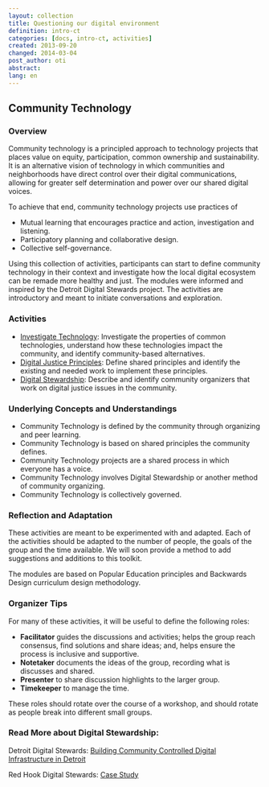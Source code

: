 ```yaml
---
layout: collection
title: Questioning our digital environment
definition: intro-ct
categories: [docs, intro-ct, activities]
created: 2013-09-20
changed: 2014-03-04
post_author: oti
abstract: 
lang: en
---
```


<h2>Community Technology</h2>
<h3>Overview</h3>
Community technology is a principled approach to technology projects that places value on equity, participation, common ownership and sustainability.  It is an alternative vision of technology in which communities and neighborhoods have direct control over their digital communications, allowing for greater self determination and power over our shared digital voices. 

To achieve that end, community technology projects use practices of
<ul>
<li>Mutual learning that encourages practice and action, investigation and listening.</li>
<li>Participatory planning and collaborative design.</li>
<li>Collective self-governance.</li>
</ul>

Using this collection of activities, participants can start to define community technology in their context and investigate how the local digital ecosystem can be remade more healthy and just. The modules were informed and inspired by the Detroit Digital Stewards project. The activities are introductory and meant to initiate conversations and exploration.

<h3>Activities</h3>
<ul>
<li><A href="https://docs.google.com/document/d/1FKZWC7IccLOEizhMgIBddajS57oNhnX9CY72NKyr8b8/edit?usp=sharing">Investigate Technology</a>: Investigate the properties of common technologies, understand how these technologies impact the community, and identify community-based alternatives. </li>

<li><a href="https://docs.google.com/a/opentechinstitute.org/document/d/1xczsTfVE-0x8R_43QY__Sx5poLixYUrUGPdr0EnhduU/edit?usp=sharing">Digital Justice Principles</a>: Define shared principles and identify the existing and needed work to implement these principles.</li>

<li><a href="https://docs.google.com/document/d/1u_p61Ub2aXmJwbjZ-2f_oKR_57iDtTQaNiTIeziG5V0/edit?usp=sharing">Digital Stewardship</a>: Describe and identify community organizers that work on digital justice issues in the community.</li>
</ul>

<h3>Underlying Concepts and Understandings</h3>
<ul>
<li>Community Technology is defined by the community through organizing and peer learning.</li>
<li>Community Technology is based on shared principles the community defines.</li>
<li>Community Technology projects are a shared process in which everyone has a voice.</li>
<li>Community Technology involves Digital Stewardship or another method of community organizing.</li>
<li>Community Technology is collectively governed.</li>
</ul>

<h3>Reflection and Adaptation</h3>
<p>These activities are meant to be experimented with and adapted. Each of the activities should be adapted to the number of people, the goals of the group and the time available. We will soon provide a method to add suggestions and additions to this toolkit.</p>

<p>The modules are based on Popular Education principles and Backwards Design curriculum design methodology.</p>

<h3>Organizer Tips</h3>

<p>For many of these activities, it will be useful to define the following roles:</p>
<ul><li><strong>Facilitator</strong> guides the discussions and activities; helps the group reach consensus, find solutions and share ideas; and, helps ensure the process is inclusive and supportive.</li>
<li><strong>Notetaker</strong> documents the ideas of the group, recording what is discusses and shared.</li>
<li><strong>Presenter</strong> to share discussion highlights to the larger group.</li>
<li><strong>Timekeeper</strong> to manage the time.</li>
</ul>

<p>These roles should rotate over the course of a workshop, and should rotate as people break into different small groups.</p>

<h3>Read More about Digital Stewardship:</h3>

<!-- Background: <a href=""></a> -->

Detroit Digital Stewards: <a href="http://oti.newamerica.net/blogposts/2013/building_community_controlled_digital_infrastructure_in_detroit-84570">Building Community Controlled Digital Infrastructure in Detroit</a>

Red Hook Digital Stewards: <a href="http://oti.newamerica.net/blogposts/2013/case_study_red_hook_initiative_wifi_tidepools-78575">Case Study</a>

